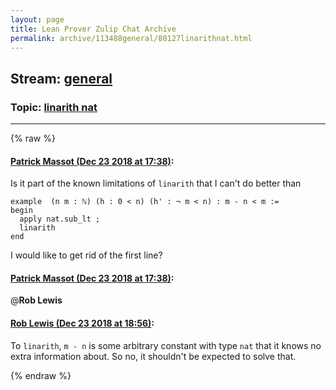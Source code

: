 ```yaml
---
layout: page
title: Lean Prover Zulip Chat Archive 
permalink: archive/113488general/80127linarithnat.html
---
```


## Stream: [general](index.html)
### Topic: [linarith nat](80127linarithnat.html)

---


{% raw %}
#### [ Patrick Massot (Dec 23 2018 at 17:38)](https://leanprover.zulipchat.com/#narrow/stream/113488-general/topic/linarith%20nat/near/152434102):
Is it part of the known limitations of `linarith` that I can't do better than
```lean
example  (n m : ℕ) (h : 0 < n) (h' : ¬ m < n) : m - n < m :=
begin
  apply nat.sub_lt ;
  linarith
end
```
I would like to get rid of the first line?

#### [ Patrick Massot (Dec 23 2018 at 17:38)](https://leanprover.zulipchat.com/#narrow/stream/113488-general/topic/linarith%20nat/near/152434103):
@**Rob Lewis**

#### [ Rob Lewis (Dec 23 2018 at 18:56)](https://leanprover.zulipchat.com/#narrow/stream/113488-general/topic/linarith%20nat/near/152436375):
To `linarith`, `m - n` is some arbitrary constant with type `nat` that it knows no extra information about. So no, it shouldn't be expected to solve that.


{% endraw %}
